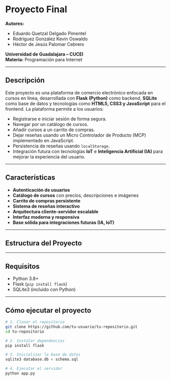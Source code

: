 # Proyecto Final

**Autores:**  
- Eduardo Quetzal Delgado Pimentel  
- Rodríguez González Kevin Oswaldo  
- Héctor de Jesús Palomar Cebrero  

**Universidad de Guadalajara – CUCEI**  
**Materia:** Programación para Internet

---

## Descripción

Este proyecto es una plataforma de comercio electrónico enfocada en cursos en línea, desarrollada con **Flask (Python)** como backend, **SQLite** como base de datos y tecnologías como **HTML5, CSS3 y JavaScript** para el frontend. La plataforma permite a los usuarios:

- Registrarse e iniciar sesión de forma segura.
- Navegar por un catálogo de cursos.
- Añadir cursos a un carrito de compras.
- Dejar reseñas usando un Micro Controlador de Producto (MCP) implementado en JavaScript.
- Persistencia de reseñas usando `localStorage`.
- Integración futura con tecnologías **IoT** e **Inteligencia Artificial (IA)** para mejorar la experiencia del usuario.

---

## Características

- **Autenticación de usuarios**  
- **Catálogo de cursos** con precios, descripciones e imágenes  
- **Carrito de compras persistente**  
- **Sistema de reseñas interactivo**  
- **Arquitectura cliente-servidor escalable**  
- **Interfaz moderna y responsiva**  
- **Base sólida para integraciones futuras (IA, IoT)**

---

## Estructura del Proyecto

---

## Requisitos

- Python 3.8+
- Flask (`pip install flask`)
- SQLite3 (incluido con Python)

---

## Cómo ejecutar el proyecto

```bash
# 1. Clonar el repositorio
git clone https://github.com/tu-usuario/tu-repositorio.git
cd tu-repositorio

# 2. Instalar dependencias
pip install flask

# 3. Inicializar la base de datos
sqlite3 database.db < schema.sql

# 4. Ejecutar el servidor
python app.py


